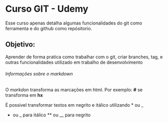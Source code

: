 # Curso GIT - Udemy

Esse curso apenas detalha algumas funcionalidades do git como ferramenta e do github como repósitorio.

## Objetivo:

Aprender de forma pratica como trabalhar com o git, criar branches, tag, e outras funcionalidades utilizado em trabalho de desenvolvimento

###### Informações sobre o markdown
O *markdon* transforma as marcações em html. 
Por exemplo: **#** se transforma em **hx**

É possivel transformar textos em negrito e itálico utilizando * ou _
* ou _ para itálico
** ou __ para negrito
